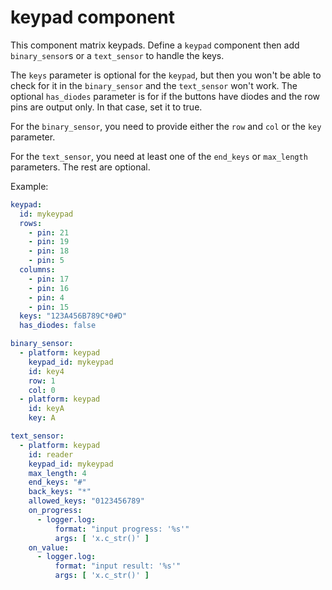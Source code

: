 # keypad component

This component matrix keypads.  Define a `keypad` component then add `binary_sensor`s or a `text_sensor` to handle the keys.

The `keys` parameter is optional for the `keypad`, but then you won't be able to check for it in the `binary_sensor`
and the `text_sensor` won't work.
The optional `has_diodes` parameter is for if the buttons have diodes and the row pins are output only. In that case, set it to true.

For the `binary_sensor`, you need to provide either the `row` and `col` or the `key` parameter.

For the `text_sensor`, you need at least one of the `end_keys` or `max_length` parameters.  The rest are optional.

Example:
```yaml
keypad:
  id: mykeypad
  rows:
    - pin: 21
    - pin: 19
    - pin: 18
    - pin: 5
  columns:
    - pin: 17
    - pin: 16
    - pin: 4
    - pin: 15
  keys: "123A456B789C*0#D"
  has_diodes: false

binary_sensor:
  - platform: keypad
    keypad_id: mykeypad
    id: key4
    row: 1
    col: 0
  - platform: keypad
    id: keyA
    key: A

text_sensor:
  - platform: keypad
    id: reader
    keypad_id: mykeypad
    max_length: 4
    end_keys: "#"
    back_keys: "*"
    allowed_keys: "0123456789"
    on_progress:
      - logger.log: 
          format: "input progress: '%s'"
          args: [ 'x.c_str()' ]
    on_value:
      - logger.log: 
          format: "input result: '%s'"
          args: [ 'x.c_str()' ]
```

